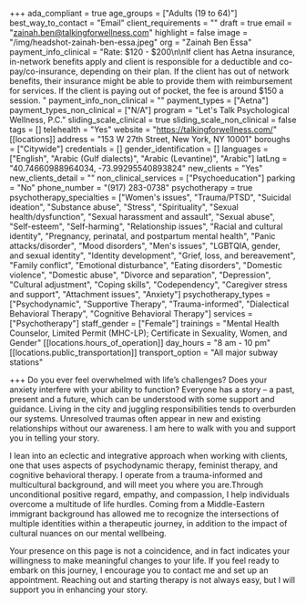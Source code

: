 +++
ada_compliant = true
age_groups = ["Adults (19 to 64)"]
best_way_to_contact = "Email"
client_requirements = ""
draft = true
email = "zainah.ben@talkingforwellness.com"
highlight = false
image = "/img/headshot-zainah-ben-essa.jpeg"
org = "Zainah Ben Essa"
payment_info_clinical = "Rate: $120 - $200\n\nIf client has Aetna insurance, in-network benefits apply and client is responsible for a deductible and co-pay/co-insurance, depending on their plan. If the client has out of network benefits, their insurance might be able to provide them with reimbursement for services. If the client is paying out of pocket, the fee is around $150 a session. "
payment_info_non_clinical = ""
payment_types = ["Aetna"]
payment_types_non_clinical = ["N/A"]
program = "Let's Talk Psychological Wellness, P.C."
sliding_scale_clinical = true
sliding_scale_non_clinical = false
tags = []
telehealth = "Yes"
website = "https://talkingforwellness.com/"
[[locations]]
address = "153 W 27th Street, New York, NY 10001"
boroughs = ["Citywide"]
credentials = []
gender_identification = []
languages = ["English", "Arabic (Gulf dialects)", "Arabic (Levantine)", "Arabic"]
latLng = "40.74660988964034, -73.99295540893824"
new_clients = "Yes"
new_clients_detail = ""
non_clinical_services = ["Psychoeducation"]
parking = "No"
phone_number = "(917) 283-0738"
psychotherapy = true
psychotherapy_specialties = ["Women's issues", "Trauma/PTSD", "Suicidal ideation", "Substance abuse", "Stress", "Spirituality", "Sexual health/dysfunction", "Sexual harassment and assault", "Sexual abuse", "Self-esteem", "Self-harming", "Relationship issues", "Racial and cultural identity", "Pregnancy, perinatal, and postpartum mental health", "Panic attacks/disorder", "Mood disorders", "Men's issues", "LGBTQIA, gender, and sexual identity", "Identity development", "Grief, loss, and bereavement", "Family conflict", "Emotional disturbance", "Eating disorders", "Domestic violence", "Domestic abuse", "Divorce and separation", "Depression", "Cultural adjustment", "Coping skills", "Codependency", "Caregiver stress and support", "Attachment issues", "Anxiety"]
psychotherapy_types = ["Psychodynamic", "Supportive Therapy", "Trauma-informed", "Dialectical Behavioral Therapy", "Cognitive Behavioral Therapy"]
services = ["Psychotherapy"]
staff_gender = ["Female"]
trainings = "Mental Health Counselor, Limited Permit (MHC-LP); Certificate in Sexuality, Women, and Gender"
[[locations.hours_of_operation]]
day_hours = "8 am - 10 pm"
[[locations.public_transportation]]
transport_option = "All major subway stations"

+++
Do you ever feel overwhelmed with life’s challenges? Does your anxiety interfere with your ability to function? Everyone has a story – a past, present and a future, which can be understood with some support and guidance. Living in the city and juggling responsibilities tends to overburden our systems. Unresolved traumas often appear in new and existing relationships without our awareness. I am here to walk with you and support you in telling your story. 

I lean into an eclectic and integrative approach when working with clients, one that uses aspects of psychodynamic therapy, feminist therapy, and cognitive behavioral therapy. I operate from a trauma-informed and multicultural background, and will meet you where you are.Through unconditional positive regard, empathy, and compassion, I help individuals overcome a multitude of life hurdles. Coming from a Middle-Eastern immigrant background has allowed me to recognize the intersections of multiple identities within a therapeutic journey, in addition to the impact of cultural nuances on our mental wellbeing. 

Your presence on this page is not a coincidence, and in fact indicates your willingness to make meaningful changes to your life. If you feel ready to embark on this journey, I encourage you to contact me and set up an appointment. Reaching out and starting therapy is not always easy, but I will support you in enhancing your story.